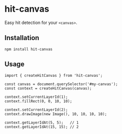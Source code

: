 # hit-canvas

Easy hit detection for your `<canvas>`.

## Installation

`npm install hit-canvas`

## Usage

```
import { createHitCanvas } from 'hit-canvas';

const canvas = document.querySelector('#my-canvas');
const context = createHitCanvas(canvas);

context.setCurrentLayerId(1);
context.fillRect(0, 0, 10, 10);

context.setCurrentLayerId(2);
context.drawImage(new Image(), 10, 10, 10, 10);

context.getLayerIdAt(5, 5);   // 1
context.getLayerIdAt(15, 15); // 2
```
